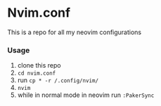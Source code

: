 # Nvim.conf

This is a repo for all my neovim configurations

### Usage

1. clone this repo
1. `cd nvim.conf`
1. run `cp * -r /.config/nvim/`
1. `nvim`
1. while in normal mode in neovim run `:PakerSync`
